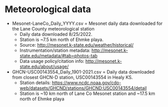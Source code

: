 # Meteorological data

 - Mesonet-LaneCo_Daily_YYYY.csv = Mesonet daily data downloaded for the Lane County meteorological station
	- Daily data downloaded 8/25/2022.
	- Station is ~7.5 km north of Ehmke playa.
	- Source: http://mesonet.k-state.edu/weather/historical/
	- Instrumentation/station metadata: http://mesonet.k-state.edu/metadata/#tab=photos-tab 
	- Data usage policy/citation info: http://mesonet.k-state.edu/about/usage/
 - GHCN-USC00143554_Daily_1901-2021.csv = Daily data downloaded from closest GHCN-D station, USC00143554 in Healy KS.
	- Station details: https://www.ncdc.noaa.gov/cdo-web/datasets/GHCND/stations/GHCND:USC00143554/detail
	- Station is ~10 km north of Lane Co Mesonet station and ~17.5 km north of Ehmke playa